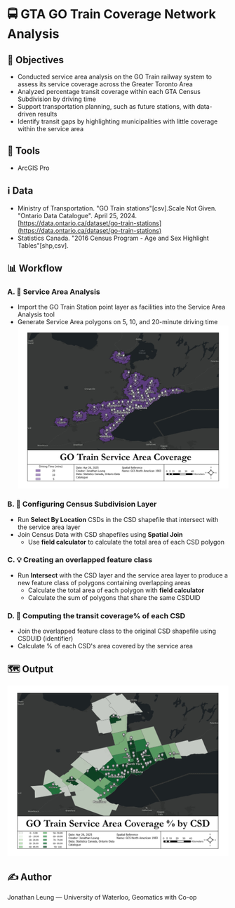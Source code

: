 # 🚍 GTA GO Train Coverage Network Analysis


## 📌 Objectives

- Conducted service area analysis on the GO Train railway system to assess its service coverage across the Greater Toronto Area
- Analyzed percentage transit coverage within each GTA Census Subdivision by driving time
- Support transportation planning, such as future stations, with data-driven results
- Identify transit gaps by highlighting municipalities with little coverage within the service area

## 🧰 Tools

- ArcGIS Pro

## ℹ️ Data

- Ministry of Transportation. "GO Train stations"[csv].Scale Not Given. "Ontario Data Catalogue". April 25, 2024. [https://data.ontario.ca/dataset/go-train-stations](https://data.ontario.ca/dataset/go-train-stations)
- Statistics Canada. "2016 Census Program - Age and Sex Highlight Tables"[shp,csv]. 

## 📊 Workflow

### A. 🛜 Service Area Analysis
- Import the GO Train Station point layer as facilities into the Service Area Analysis tool
- Generate Service Area polygons on 5, 10, and 20-minute driving time
![](ServiceArea.jpg)

### B. 🔧 Configuring Census Subdivision Layer
- Run **Select By Location** CSDs in the CSD shapefile that intersect with the service area layer
- Join Census Data with CSD shapefiles using **Spatial Join**
  -  Use **field calculator** to calculate the total area of each CSD polygon

### C. 💡 Creating an overlapped feature class
- Run **Intersect** with the CSD layer and the service area layer to produce a new feature class of polygons containing overlapping areas
  - Calculate the total area of each polygon with **field calculator**
  - Calculate the sum of polygons that share the same CSDUID

### D. 🧮 Computing the transit coverage% of each CSD
- Join the overlapped feature class to the original CSD shapefile using CSDUID (identifier)
- Calculate % of each CSD's area covered by the service area

## 🗺️ Output

![](FinalOutput.jpg)

## ✍️ Author

Jonathan Leung — University of Waterloo, Geomatics with Co-op

